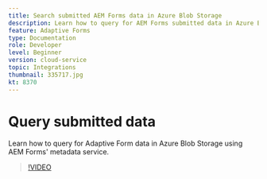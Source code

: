 ```yaml
---
title: Search submitted AEM Forms data in Azure Blob Storage
description: Learn how to query for AEM Forms submitted data in Azure Blob Storage using the form data model metadata service.
feature: Adaptive Forms
type: Documentation
role: Developer
level: Beginner
version: cloud-service
topic: Integrations
thumbnail: 335717.jpg
kt: 8370
---
```

# Query submitted data

Learn how to query for Adaptive Form data in Azure Blob Storage using AEM Forms' metadata service.

>[!VIDEO](https://video.tv.adobe.com/v/335717/?quality=12&learn=on)


